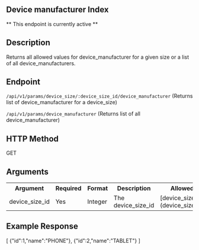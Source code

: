 ## Device manufacturer Index
** This endpoint is currently active **

## Description

Returns all allowed values for device_manufacturer for a given size or a list of all device_manufacturers.

## Endpoint

`/api/v1/params/device_size/:device_size_id/device_manufacturer` (Returns list of device_manufacturer for a device_size)

`/api/v1/params/device_manufacturer` (Returns list of all device_manufacturer)

## HTTP Method

GET

## Arguments

<table>
  <tr>
    <th>Argument</th>
    <th>Required</th>
    <th>Format</th>
    <th>Description</th>
    <th>Allowed Values</th>
  </tr>
  <tr>
    <td>device_size_id</td>
    <td>Yes</td>
    <td>Integer</td>
    <td>The device_size_id</td>
    <td>[device_size Index](device_size_index.md)</td>
  </tr>
</table>


## Example Response

[
  {"id":1,"name":"PHONE"},
  {"id":2,"name":"TABLET"}
]

